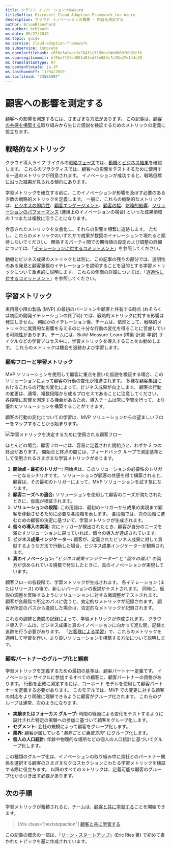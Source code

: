 ```yaml
---
title: クラウド イノベーション:Measure
titleSuffix: Microsoft Cloud Adoption Framework for Azure
description: クラウド イノベーションの概要 - 内容を測定する
author: BrianBlanchard
ms.author: brblanch
ms.date: 09/27/2019
ms.topic: guide
ms.service: cloud-adoption-framework
ms.subservice: innovate
ms.openlocfilehash: c050e34feecfe26431c7105eef46d000fbb32cf8
ms.sourcegitcommit: bf9be7f2fe4851d83cdf3e083c7c25bd7e144c20
ms.translationtype: HT
ms.contentlocale: ja-JP
ms.lasthandoff: 11/04/2019
ms.locfileid: "73565597"
---
```

# <a name="measure-for-customer-impact"></a>顧客への影響を測定する

顧客への影響を測定するには、さまざまな方法があります。 この記事は、[顧客の共感を構築する](./build.md)取り組みから生じた仮説を検証するためのメトリックの定義に役立ちます。

## <a name="strategic-metrics"></a>戦略的なメトリック

クラウド導入ライフ サイクルの[戦略フェーズ](../../strategy/index.md)では、[動機](../../strategy/motivations.md)と[ビジネス結果](../../strategy/business-outcomes/index.md)を確認します。 これらのプラクティスでは、顧客への影響をテストするために使用する一連のメトリックが用意されます。 イノベーションが成功すると、戦略目標に沿った結果が見られる傾向にあります。

学習メトリックを確立する前に、このイノベーションが影響を及ぼす必要のある少数の戦略的メトリックを定義します。 一般に、これらの戦略的なメトリックは、[ビジネスの即応性](../../strategy/business-outcomes/agility-outcomes.md)、[顧客エンゲージメント](../../strategy/business-outcomes/engagement-outcomes.md)、[顧客の幅](../../strategy/business-outcomes/reach-outcomes.md)、[財務的影響](../../strategy/business-outcomes/fiscal-outcomes.md)、[ソリューションのパフォーマンス](../../strategy/business-outcomes/fiscal-outcomes.md) (運用上のイノベーションの場合) といった成果領域の 1 つまたは複数に沿うことになります。

合意されたメトリックを文書化し、それらの影響を頻繁に追跡します。 ただし、これらのメトリックのいずれかで成果が数回のイテレーションで現れると期待しないでください。 関係するパーティ間での期待値の設定および調整の詳細については、「[イテレーションに対するコミットメント](./index.md#commitment-to-iteration)」を参照してください。

動機とビジネス成果のメトリックとは別に、この記事の残りの部分では、透明性のある発見と顧客重視のイテレーションを説明することを目的とする学習メトリックについて重点的に説明します。 これらの側面の詳細については、「[透過性に対するコミットメント](./index.md#commitment-to-transparency)」を参照してください。

## <a name="learning-metrics"></a>学習メトリック

実用最小限の製品 (MVP) の最初のバージョンを顧客と共有する時点 (おそらくは初回の開発イテレーションの終了時) では、戦略的メトリックに対する影響は発生しません。 何回かのイテレーション後、チームは、依然として、戦略的メトリックに実質的な影響を与えるのに十分な行動の変化を得ることに苦慮している可能性があります。 チームには、Build-Measure-Learn (構築-計測-学習) サイクルなどの学習プロセス中に、学習メトリックを導入することをお勧めします。 これらのメトリックは機会を追跡および学習します。

### <a name="customer-flow-and-learning-metrics"></a>顧客フローと学習メトリック

MVP ソリューションを使用して顧客に重点を置いた仮説を検証する場合、このソリューションによって顧客の行動の変化が推進されます。 多様な顧客集団におけるこれらの行動の変化によって、ビジネス成果が向上します。 顧客の行動の変更は、通常、複数段階から成るプロセスであることに注意してください。 各段階に影響を測定する機会があるため、導入チームは常に学習を行って、より優れたソリューションを構築することができます。

顧客の行動の変化についての学習は、MVP ソリューションからの望ましいフローをマップすることから始まります。

![学習メトリックを決定するために使用される顧客フロー](../../_images/innovate/customer-flow-learning-metrics.png)

ほとんどの場合、顧客フローには、容易に定義された開始点と、わずか 2 つの終点があります。 開始点と終点の間には、フィードバック ループで測定基準として使用されるさまざまな学習メトリックがあります。

1. **開始点 - 最初のトリガー:** 開始点は、このソリューションの必要性のトリガーとなるシナリオです。 ソリューションが顧客の共感を得て構築されると、顧客は、その最初のトリガーによって、MVP ソリューションを試す気になります。
2. **顧客ニーズへの適合:** ソリューションを使用して顧客のニーズが満たされたときに、仮説が検証されます。
3. **ソリューションの段階:** この用語は、最初のトリガーから成果の実現まで顧客を移動させるために必要な各段階を表します。 各段階では、次の段階に進むための顧客の決定に基づいて、学習メトリックが生成されます。
4. **個々の導入の実現:** 次にトリガーが検出されたとき、顧客が自分のニーズを満たすソリューションに戻っていれば、個々の導入が達成されています。
5. **ビジネス成果インジケーター:** 顧客が、定義されたビジネス成果に対して貢献するような方法で行動した場合、ビジネス成果インジケーターが観察されます。
6. **真のイノベーション:** "*ビジネス成果インジケーター*" と "*個々の導入*" の両方が求められている規模で発生したときに、真のイノベーションが実現しています。

顧客フローの各段階で、学習メトリックが生成されます。 各イテレーション (またはリリース) の後で、新しいバージョンの仮説がテストされます。 同時に、仮説の調整を反映するようにソリューションに対する微調整がテストされます。 顧客が各段階で所定のパスに従うと、肯定的なメトリックが記録されます。 顧客が所定のパスから逸脱した場合は、否定的なメトリックが記録されます。

これらの調整と逸脱の記録によって、学習メトリックが作成されます。 クラウド導入チームは、ビジネス成果と真のイノベーションに向かって進む間、記録と追跡を行う必要があります。 「[お客様による学習](./learn.md)」で、これらのメトリックを適用して学習を行い、より良いソリューションを構築する方法について説明します。

### <a name="grouping-and-observing-customer-partners"></a>顧客パートナーのグループ化と観察

学習メトリックを定義するための最初の基準は、顧客パートナー定義です。 イノベーション サイクルに参加するすべての顧客に、顧客パートナーの資格があります。 行動を正確に測定するには、コーホート モデルを使用して顧客パートナーを定義する必要があります。 このモデルでは、MVP での変更に対する顧客の対応をより明確に理解できるように顧客がグループ化されます。 これらのグループは通常、次のようになります。

- **実験またはフォーカス グループ:** 時間の経過による変化をテストするように設計された特定の実験への参加に基づいて顧客をグループ化します。
- **セグメント:** 会社の規模によって顧客をグループ化します。
- **業界:** 顧客が属している "*業界ごとに垂直方向*" にグループ化します。
- **個人の人口統計:** 年齢や物理的な場所などの個人の人口統計に基づいてグループ化します。

この種類のグループ化は、イノベーションの取り組み中に貴社とのパートナー関係を選択する顧客のさまざまなクロスセクションにわたる学習メトリックを検証する際に役立ちます。 以降のすべてのメトリックは、定義可能な顧客のグループ化から引き出す必要があります。

## <a name="next-steps"></a>次の手順

学習メトリックが蓄積されると、チームは、[顧客と共に学習する](./learn.md)ことを開始できます。

> [!div class="nextstepaction"]
> [顧客と共に学習する](./learn.md)

この記事の概念の一部は、『[リーン・スタートアップ](http://theleanstartup.com/book)』(Eric Ries 著) で初めて書かれたトピックを基に作成されています。
